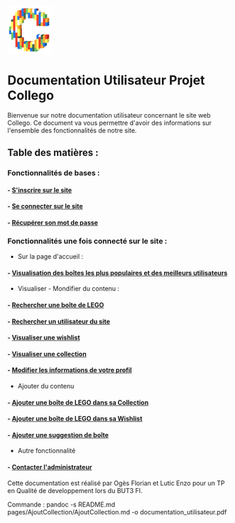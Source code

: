 <img src="img/logo.png" alt="LogoCollego" width="100">

# Documentation Utilisateur Projet Collego 

Bienvenue sur notre documentation utilisateur concernant le site web Collego. Ce document va vous permettre d'avoir des informations sur l'ensemble des fonctionnalités de notre site.

## Table des matières : 

### Fonctionnalités de bases : 

#### - [S'inscrire sur le site](pages/InscrireUtilisateur/InscrireUtilisateur.md)

#### - [Se connecter sur le site](pages/ConnecterUtilisateur/ConnecterUtilisateur.md)

#### - [Récupérer son mot de passe](pages/MotDePasseOublie/MotDePasseOublie.md)

### Fonctionnalités une fois connecté sur le site : 

- Sur la page d'accueil :

#### - [Visualisation des boîtes les plus populaires et des meilleurs utilisateurs](pages/VisualisationDesTop/VisualisationDesTop.md)

- Visualiser - Mondifier du contenu : 

#### - [Rechercher une boîte de LEGO](pages/RechercheBoite/RechercheBoite.md)

#### - [Rechercher un utilisateur du site](pages/RechercheUtilisateur/RechercheUtilisateur.md)

#### - [Visualiser une wishlist](pages/VisualiserWishlist/VisualiserWishlist.md)

#### - [Visualiser une collection](pages/VisualiserCollection/VisualiserCollection.md)

#### - [Modifier les informations de votre profil](pages/ModifierInformationProfil/ModifierInformationProfil.md)

- Ajouter du contenu

#### - [Ajouter une boîte de LEGO dans sa Collection](pages/AjoutCollection/AjoutCollection.md)

#### - [Ajouter une boîte de LEGO dans sa Wishlist](pages/AjoutWishlist/AjoutWishlist.md)

#### - [Ajouter une suggestion de boîte](pages/AjoutSuggestionBoite/AjoutSuggestionBoite.md)

- Autre fonctionnalité

#### - [Contacter l'administrateur](pages/ContacterAdmin/ContacterAdmin.md)

Cette documentation est réalisé par Ogès Florian et Lutic Enzo pour un TP en Qualité de developpement lors du BUT3 FI.



Commande : pandoc -s README.md pages/AjoutCollection/AjoutCollection.md -o documentation_utilisateur.pdf